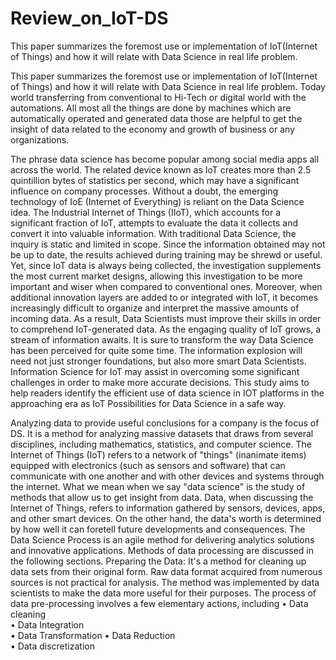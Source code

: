 # Review_on_IoT-DS
This paper summarizes the foremost use or implementation of IoT(Internet of Things) and how it will relate with Data Science in real life problem.

This paper summarizes the foremost use or implementation of IoT(Internet of Things) and how it will relate with Data Science in real life problem. 
Today world transferring from conventional to Hi-Tech or digital world with the automations. All most all the things are done by machines which are 
automatically operated and generated data those are helpful to get the insight of data related to the economy and growth of business or any organizations.

The phrase data science has become popular among social media apps all across the world. The related device known as IoT creates more than 2.5 quintillion 
bytes of statistics per second, which may have a significant influence on company processes. Without a doubt, the emerging technology of IoE (Internet of Everything) 
is reliant on the Data Science idea. The Industrial Internet of Things (IIoT), which accounts for a significant fraction of IoT, attempts to 
evaluate the data it collects and convert it into valuable information. With traditional Data Science, the inquiry is static and limited in scope. 
Since the information obtained may not be up to date, the results achieved during training may be shrewd or useful. Yet, since IoT data is always being collected, 
the investigation supplements the most current market designs, allowing this investigation to be more important and wiser when compared to conventional ones. 
Moreover, when additional innovation layers are added to or integrated with IoT, it becomes increasingly difficult to organize and interpret the massive 
amounts of incoming data. As a result, Data Scientists must improve their skills in order to comprehend IoT-generated data. As the engaging quality of 
IoT grows, a stream of information awaits. It is sure to transform the way Data Science has been perceived for quite some time. The information explosion 
will need not just stronger foundations, but also more smart Data Scientists. Information Science for IoT may assist in overcoming some significant 
challenges in order to make more accurate decisions. This study aims to help readers identify the efficient use of data science in IOT platforms in 
the approaching era as IoT Possibilities for Data Science in a safe way.

Analyzing data to provide useful conclusions for a company is the focus of DS. It is a method for analyzing massive datasets that draws from several 
disciplines, including mathematics, statistics, and computer science. The Internet of Things (IoT) refers to a network of "things" (inanimate items) 
equipped with electronics (such as sensors and software) that can communicate with one another and with other devices and systems through the internet. 
What we mean when we say "data science" is the study of methods that allow us to get insight from data. Data, when discussing the Internet of Things, 
refers to information gathered by sensors, devices, apps, and other smart devices. On the other hand, the data's worth is determined by how well it can 
foretell future developments and consequences. The Data Science Process is an agile method for delivering analytics solutions and innovative applications. 
Methods of data processing are discussed in the following sections. Preparing the Data: It's a method for cleaning up data sets from their original form. 
Raw data format acquired from numerous sources is not practical for analysis. The method was implemented by data scientists to make the data more useful 
for their purposes. The process of data pre-processing involves a few elementary actions, including	
•	Data cleaning	
•	Data Integration	
•	Data Transformation	
•	Data Reduction	
•	Data discretization
